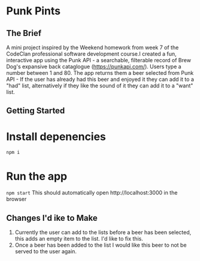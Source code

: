 # Punk Pints

## The Brief

A mini project inspired by the Weekend homework from week 7 of the CodeClan professional software development course.I created a fun, interactive app using the Punk API - a searchable, filterable record of Brew Dog's expansive back cataglogue (https://punkapi.com/). Users type a number between 1 and 80. The app returns them a beer selected from Punk API -  If the user has already had this beer and enjoyed it they can add it to a "had" list, alternatively if they like the sound of it they can add it to a "want" list. 

## Getting Started

# Install depenencies 
`npm i` 

# Run the app 
`npm start`
This should automatically open http://localhost:3000 in the browser


## Changes I'd ike to Make
1. Currently the user can add to the lists before a beer has been selected, this adds an empty item to the list. I'd like to fix this.
2. Once a beer has been added to the list I would like this beer to not be served to the user again.

